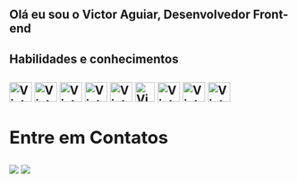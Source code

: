 ## Olá eu sou o Victor Aguiar, Desenvolvedor Front-end

<h2>Habilidades e conhecimentos<h2>
<div style="display: inline_block">
  <img src="https://cdn.jsdelivr.net/gh/devicons/devicon/icons/javascript/javascript-original.svg" width="40px" height="35px" alt="Victor-JS" align="center" />
  <img src="https://cdn.jsdelivr.net/gh/devicons/devicon/icons/typescript/typescript-original.svg" width="40px" height="35px" alt="Victor-TS" align="center" />
  <img src="https://cdn.jsdelivr.net/gh/devicons/devicon/icons/react/react-original.svg" width="40px" height="35px" alt="Victor-React" align="center" />
  <img src="https://cdn.jsdelivr.net/gh/devicons/devicon/icons/html5/html5-plain.svg" width="40px" height="35px" alt="Victor-HTML5" align="center" />
  <img src="https://cdn.jsdelivr.net/gh/devicons/devicon/icons/css3/css3-plain.svg" width="40px" height="35px" alt="Victor-CSS3" align="center" />
  <img src="https://cdn.jsdelivr.net/gh/devicons/devicon/icons/bootstrap/bootstrap-plain.svg" height="35px" alt="Victor-bootstrap" align="center" />
  <img src="https://cdn.jsdelivr.net/gh/devicons/devicon/icons/git/git-original.svg" width="40px" height="35px" alt="Victor-Git" align="center" />
  <img src="https://cdn.jsdelivr.net/gh/devicons/devicon/icons/sass/sass-original.svg" width="40px" height="35px" alt="Victor-Sass" align="center" />
  <img src="https://cdn.jsdelivr.net/gh/devicons/devicon/icons/npm/npm-original-wordmark.svg" width="40px" height="35px" alt="Victor-NPM" align="center"/>
</div>
<div>
  <h2>Entre em Contatos</h2>
  <a href="https://www.linkedin.com/in/victoraguiar018/" target="_blank"><img target="_blank" src="https://img.shields.io/badge/-LinkedIn-%230077B5?style=for-the-badge&logo=linkedin&logoColor=white"/></a>
  <a href="mailto:victoraguiardev@gmail.com" target="_blank"><img src="https://img.shields.io/badge/Gmail-D14836?style=for-the-badge&logo=gmail&logoColor=white" target="_blank"/></a> 
</div>
